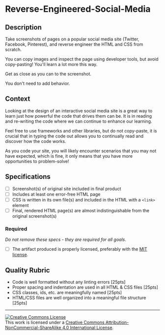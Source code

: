 # Reverse-Engineered-Social-Media

## Description

Take screenshots of pages on a popular social media site (Twitter, Facebook, Pinterest), and reverse engineer the HTML and CSS from scratch.

You can copy images and inspect the page using developer tools, but avoid copy-pasting! You'll learn a lot more this way.

Get as close as you can to the screenshot.

You don't need to add behavior.
## Context

Looking at the design of an interactive social media site is a great way to learn just how powerful the code that drives them can be. It is in reading and re-writing the code where we can continue to enhance our learning. 

Feel free to use frameworks and other libraries, but do not copy-paste, it is crucial that in typing the code out allows you to continually read and discover how the code works. 

As you code your site, you will likely encounter scenarios that you may not have expected, which is fine, it only means that you have more opportunities to problem-solve!
## Specifications
- [ ] Screenshot(s) of original site included in final product
- [ ] Includes at least one error-free HTML page
- [ ] CSS is written in its own file(s) and included in the HTML with a `<link>` element
- [ ] Final, rendered HTML page(s) are almost indistinguishable from the original screenshot(s)
### Required

_Do not remove these specs - they are required for all goals_.
- [ ] The artifact produced is properly licensed, preferably with the [MIT license](https://opensource.org/licenses/MIT).
## Quality Rubric
- Code is well formatted without any linting errors [25pts]
- Proper spacing and indentation are used in all HTML & CSS files [25pts]
- CSS classes, ids, etc. are meaningfully named [25pts]
- HTML/CSS files are well organized into a meaningful file structure [25pts]

---

<!-- LICENSE -->

<a rel="license" href="http://creativecommons.org/licenses/by-nc-sa/4.0/"><img alt="Creative Commons License" style="border-width:0" src="https://i.creativecommons.org/l/by-nc-sa/4.0/80x15.png" /></a>
<br />This work is licensed under a <a rel="license" href="http://creativecommons.org/licenses/by-nc-sa/4.0/">Creative Commons Attribution-NonCommercial-ShareAlike 4.0 International License</a>.
